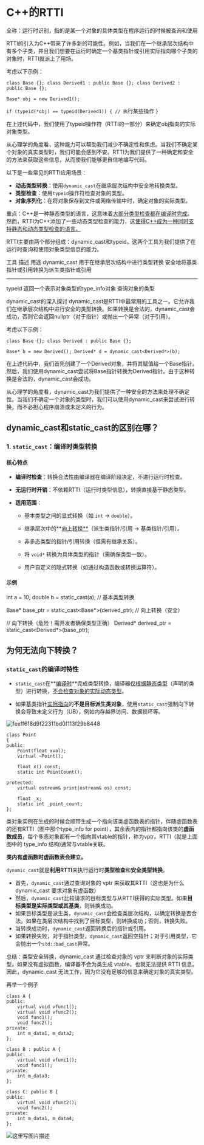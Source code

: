 # C++的RTTI

全称：运行时识别，指的是某一个对象的具体类型在程序运行的时候被查询和使用



RTTI的引入为C++带来了许多新的可能性。例如，当我们在一个继承层次结构中有多个子类，并且我们想要在运行时确定一个基类指针或引用实际指向哪个子类的对象时，RTTI就派上了用场。

考虑以下示例：

`class Base {};
class Derived1 : public Base {};
class Derived2 : public Base {};`

`Base* obj = new Derived1();`

`if (typeid(*obj) == typeid(Derived1)) {
    // 执`行某些操作
}



在上述代码中，我们使用了typeid操作符（RTTI的一部分）来确定obj指向的实际对象类型。

从心理学的角度看，这种能力可以帮助我们减少不确定性和焦虑。当我们不确定某个对象的真实类型时，我们可能会感到不安。RTTI为我们提供了一种确定和安全的方法来获取这些信息，从而使我们能够更自信地编写代码。



以下是一些常见的RTTI应用场景：

* **动态类型转换**：使用`dynamic_cast`在继承层次结构中安全地转换类型。
* **类型检查**：使用`typeid`操作符检查对象的类型。
* **对象序列化**：在将对象保存到文件或网络传输中时，确定对象的实际类型。
  
  
  
  

重点：C++是一种静态类型的语言，这意味着<u>大部分类型检查都在编译时完成</u>。然而，RTTI为C++添加了一些动态类型检查的能力，这<u>使得C++成为一种同时支持静态和动态类型检查的语言。</u>



RTTI主要由两个部分组成：dynamic_cast和typeid。这两个工具为我们提供了在运行时查询和使用对象类型信息的能力。

工具    描述    用途
dynamic_cast    用于在继承层次结构中进行类型转换    安全地将基类指针或引用转换为派生类指针或引用

-----------------------------------------------------------------------------

typeid    返回一个表示对象类型的type_info对象    查询对象的类型



dynamic_cast的深入探讨
dynamic_cast是RTTI中最常用的工具之一。它允许我们在继承层次结构中进行安全的类型转换。如果转换是合法的，dynamic_cast会成功，否则它会返回nullptr（对于指针）或抛出一个异常（对于引用）。

考虑以下示例：

`class Base {};
class Derived : public Base {};`

`Base* b = new Derived();
Derived* d = dynamic_cast<Derived*>(b);`

在上述代码中，我们首先创建了一个Derived对象，并将其赋值给一个Base指针。然后，我们使用dynamic_cast尝试将Base指针转换为Derived指针。由于这种转换是合法的，dynamic_cast会成功。

从心理学的角度看，dynamic_cast为我们提供了一种安全的方法来处理不确定性。当我们不确定一个对象的类型时，我们可以使用dynamic_cast来尝试进行转换，而不必担心程序崩溃或未定义的行为。



## dynamic_cast和static_cast的区别在哪？



### **1. `static_cast`：编译时类型转换**

#### **核心特点**

* **编译时检查**：转换合法性由编译器在编译阶段决定，不进行运行时检查。

* **无运行时开销**：不依赖RTTI（运行时类型信息），转换直接基于静态类型。

* **适用范围**：
  
  * 基本类型之间的显式转换（如 `int` → `double`）。
  
  * 继承层次中的**<u>向上转换**</u>（派生类指针/引用 → 基类指针/引用）。
  
  * 非多态类型的指针/引用转换（但需有继承关系）。
  
  * 将 `void*` 转换为具体类型的指针（需确保类型一致）。
  
  * 用户自定义的隐式转换（如通过构造函数或转换运算符）。

#### **示例**



int a = 10;
double b = static_cast<double>(a);  // 基本类型转换

Base* base_ptr = static_cast<Base*>(derived_ptr);  // 向上转换（安全）

// 向下转换（危险！需开发者确保类型正确）
Derived* derived_ptr = static_cast<Derived*>(base_ptr);

## 为何无法向下转换？

### **`static_cast`的编译时特性**

* `static_cast`在**<u>编译时</u>**完成类型转换，编译器<u>仅根据静态类型</u>（声明的类型）进行转换，<u>不会检查对象的实际动态类型</u>。

* 如果基类指针<u>实际指向</u>的**不是目标派生类对象**，使用`static_cast`强制向下转换会导致未定义行为（UB），例如内存越界访问、数据损坏等。
  
  

![feeff618d9f22311bd0f113f29b8448](D:\Weixin\WeChat%20Files\wxid_b59tkxu8246w22\FileStorage\Temp\feeff618d9f22311bd0f113f29b8448.png)



```
class Point
{
public:
    Point(float xval);
    virtual ~Point();

    float x() const;
    static int PointCount();

protected:
    virtual ostream& print(ostream& os) const;

    float _x;
    static int _point_count;
};
```



类对象实例在生成的时候会顺带生成一个指向该类虚函数表的指针，伴随虚函数表的还有RTTI（图中那个type_info for point），其余表内的指针都指向该类的**虚函数成员**，每个多态对象都有一个指向其vtable的指针，称为vptr。RTTI（就是上面图中的 type_info 结构)通常与vtable关联。

**类内有虚函数时虚函数表会建立。**

`dynamic_cast`就是**利用RTTI**来执行运行时**类型检查**和**安全类型转换**。

* 首先，`dynamic_cast`通过查询对象的 vptr 来获取其RTTI（这也是为什么 dynamic_cast 要求对象有虚函数）
* 然后，`dynamic_cast`比较请求的目标类型与从RTTI获得的实际类型。如果**目标类型是实际类型或其基类**，则转换成功。
* 如果目标类型是派生类，`dynamic_cast`会检查类层次结构，以确定转换是否合法。如果在类层次结构中找到了目标类型，则转换成功；否则，转换失败。
* 当转换成功时，`dynamic_cast`返回转换后的指针或引用。
* 如果转换失败，对于指针类型，`dynamic_cast`返回空指针；对于引用类型，它会抛出一个`std::bad_cast`异常。
  
  
  
  

总结：类型安全转换，dynamic_cast 通过检查对象的 vptr 来判断对象的实际类型。如果没有虚拟函数，编译器不会为类生成 vtable，也就无法提供 RTTI 信息。因此，dynamic_cast 无法工作，因为它没有足够的信息来确定对象的真实类型。



再举一个例子

```
class A {
public:
    virtual void vfunc1();
    virtual void vfunc2();
    void func1();
    void func2();
private:
    int m_data1, m_data2;
};
 
class B : public A {
public:
    virtual void vfunc1();
    void func1();
private:
    int m_data3;
};
 
class C: public B {
public:
    virtual void vfunc2();
    void func2();
private:
    int m_data1, m_data4;
};
```

![这里写图片描述](https://i-blog.csdnimg.cn/blog_migrate/3bd3b35ecefd13afa68fd01d4facb5b0.png)


